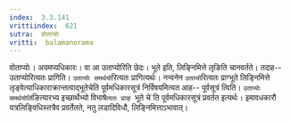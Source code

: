 ```yaml
---
index:  3.3.141
vrittiindex:  621
sutra:  वोताप्योः
vritti:  balamanorama 
---
```


वोताप्योः। अयमप्यधिकारः। वा आ उताप्योरिति छेदः। भूते इति, लिङ्निमित्ते लृङिति चानवर्तते। तदाह--उताप्योरित्यतः प्रागिति। `उताप्योः समर्थयो`रित्यतः प्रागित्यर्थः। नन्वनेन `उताप्यो`रित्यतः प्राग्भूते लिङ्निमित्ते लृङ्वेत्याधिकाराक्रान्तत्वाद्भूतेचेति पूर्वमधिकारसूत्रं निर्विषयमित्यत आह-- पूर्वसूत्रं त्विति। `उताप्योः समर्थयोर्लि`ङित्यारभ्य इच्छार्थेभ्यो विभाषे`त्यतः प्राक् `भूते चे`ति पूर्वमधिकारसूत्रं प्रवर्तत इत्यर्थः। इमावधकारौ यत्रलिङ्विधिस्तत्रैव प्रवर्तेतते, नतु लडादिविधौ, लिङ्निमित्ताऽभावात्।

